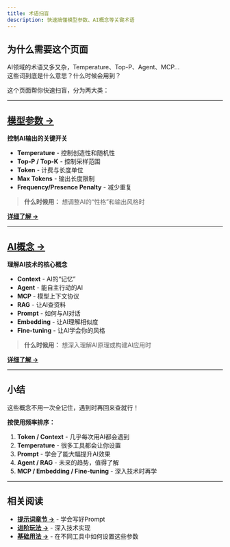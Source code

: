 ```yaml
---
title: 术语扫盲
description: 快速搞懂模型参数、AI概念等关键术语
---
```


## 为什么需要这个页面

AI领域的术语又多又杂，Temperature、Top-P、Agent、MCP...  
这些词到底是什么意思？什么时候会用到？

这个页面帮你快速扫盲，分为两大类：

---

## [模型参数 →](/fish-talks/glossary/model-params)

**控制AI输出的关键开关**

- **Temperature** - 控制创造性和随机性
- **Top-P / Top-K** - 控制采样范围
- **Token** - 计费与长度单位
- **Max Tokens** - 输出长度限制
- **Frequency/Presence Penalty** - 减少重复

> **什么时候用：** 想调整AI的“性格”和输出风格时

**[详细了解 →](/fish-talks/glossary/model-params)**

---

## [AI概念 →](/fish-talks/glossary/ai-concepts)

**理解AI技术的核心概念**

- **Context** - AI的“记忆”
- **Agent** - 能自主行动的AI
- **MCP** - 模型上下文协议
- **RAG** - 让AI查资料
- **Prompt** - 如何与AI对话
- **Embedding** - 让AI理解相似度
- **Fine-tuning** - 让AI学会你的风格

> **什么时候用：** 想深入理解AI原理或构建AI应用时

**[详细了解 →](/fish-talks/glossary/ai-concepts)**

---

## 小结

这些概念不用一次全记住，遇到时再回来查就行！

**按使用频率排序：**

1. **Token / Context** - 几乎每次用AI都会遇到
2. **Temperature** - 很多工具都会让你设置
3. **Prompt** - 学会了能大幅提升AI效果
4. **Agent / RAG** - 未来的趋势，值得了解
5. **MCP / Embedding / Fine-tuning** - 深入技术时再学

---

## 相关阅读

- **[提示词章节 →](/prompts)** - 学会写好Prompt
- **[进阶玩法 →](/advanced)** - 深入技术实现
- **[基础用法 →](/basic-usage)** - 在不同工具中如何设置这些参数
